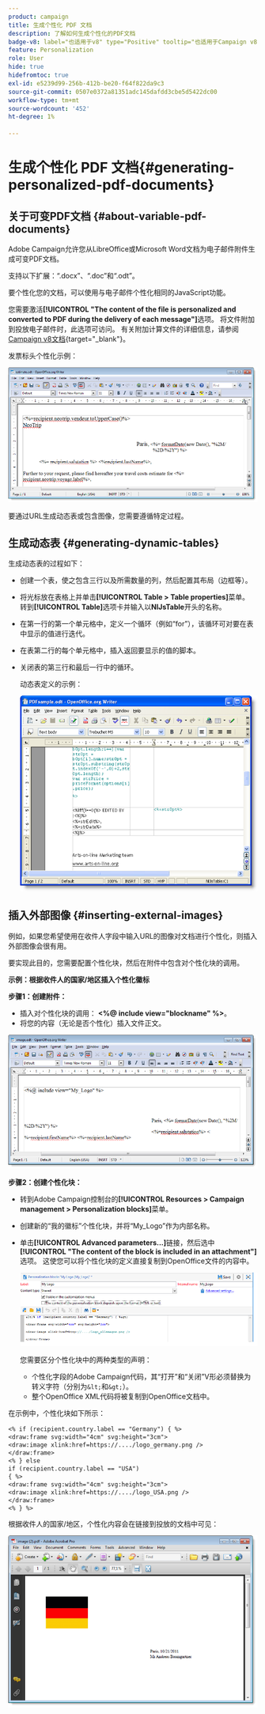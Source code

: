 ```yaml
---
product: campaign
title: 生成个性化 PDF 文档
description: 了解如何生成个性化的PDF文档
badge-v8: label="也适用于v8" type="Positive" tooltip="也适用于Campaign v8"
feature: Personalization
role: User
hide: true
hidefromtoc: true
exl-id: e5239d99-256b-412b-be20-f64f822da9c3
source-git-commit: 0507e0372a81351adc145dafdd3cbe5d5422dc00
workflow-type: tm+mt
source-wordcount: '452'
ht-degree: 1%

---
```


# 生成个性化 PDF 文档{#generating-personalized-pdf-documents}

## 关于可变PDF文档 {#about-variable-pdf-documents}

Adobe Campaign允许您从LibreOffice或Microsoft Word文档为电子邮件附件生成可变PDF文档。

支持以下扩展：“.docx”、“.doc”和“.odt”。

要个性化您的文档，可以使用与电子邮件个性化相同的JavaScript功能。

您需要激活&#x200B;**[!UICONTROL "The content of the file is personalized and converted to PDF during the delivery of each message"]**&#x200B;选项。 将文件附加到投放电子邮件时，此选项可访问。 有关附加计算文件的详细信息，请参阅[Campaign v8文档](https://experienceleague.adobe.com/docs/campaign/campaign-v8/send/emails/attaching-files.html?lang=zh-Hans){target="_blank"}。

发票标头个性化示例：

![](assets/s_ncs_pdf_simple.png)

要通过URL生成动态表或包含图像，您需要遵循特定过程。

## 生成动态表 {#generating-dynamic-tables}

生成动态表的过程如下：

* 创建一个表，使之包含三行以及所需数量的列，然后配置其布局（边框等）。
* 将光标放在表格上并单击&#x200B;**[!UICONTROL Table > Table properties]**&#x200B;菜单。 转到&#x200B;**[!UICONTROL Table]**&#x200B;选项卡并输入以&#x200B;**NlJsTable**&#x200B;开头的名称。
* 在第一行的第一个单元格中，定义一个循环（例如“for”），该循环可对要在表中显示的值进行迭代。
* 在表第二行的每个单元格中，插入返回要显示的值的脚本。
* 关闭表的第三行和最后一行中的循环。

  动态表定义的示例：

  ![](assets/s_ncs_pdf_table.png)

## 插入外部图像 {#inserting-external-images}

例如，如果您希望使用在收件人字段中输入URL的图像对文档进行个性化，则插入外部图像会很有用。

要实现此目的，您需要配置个性化块，然后在附件中包含对个性化块的调用。

**示例：根据收件人的国家/地区插入个性化徽标**

**步骤1：创建附件：**

* 插入对个性化块的调用： **&lt;%@ include view=&quot;blockname&quot; %>**。
* 将您的内容（无论是否个性化）插入文件正文。

![](assets/s_ncs_open_office_blocdeperso.png)

**步骤2：创建个性化块：**

* 转到Adobe Campaign控制台的&#x200B;**[!UICONTROL Resources > Campaign management > Personalization blocks]**&#x200B;菜单。
* 创建新的“我的徽标”个性化块，并将“My_Logo”作为内部名称。
* 单击&#x200B;**[!UICONTROL Advanced parameters...]**&#x200B;链接，然后选中&#x200B;**[!UICONTROL "The content of the block is included in an attachment"]**&#x200B;选项。 这使您可以将个性化块的定义直接复制到OpenOffice文件的内容中。

  ![](assets/s_ncs_pdf_bloc_option.png)

  您需要区分个性化块中的两种类型的声明：

   * 个性化字段的Adobe Campaign代码，其“打开”和“关闭”V形必须替换为转义字符（分别为`&lt;`和`&gt;`）。
   * 整个OpenOffice XML代码将被复制到OpenOffice文档中。

在示例中，个性化块如下所示：

```
<% if (recipient.country.label == "Germany") { %>
<draw:frame svg:width="4cm" svg:height="3cm">
<draw:image xlink:href=https://..../logo_germany.png />
</draw:frame>
<% } else
if (recipient.country.label == "USA")
{ %>
<draw:frame svg:width="4cm" svg:height="3cm">
<draw:image xlink:href=https://..../logo_USA.png />
</draw:frame>
<% } %>
```

根据收件人的国家/地区，个性化内容会在链接到投放的文档中可见：

![](assets/s_ncs_pdf_result.png)
